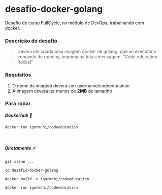 # desafio-docker-golang

Desafio do curso FullCycle, no módulo de DevOps, trabalhando com docker.

### Descrição do desafio

> Deverá ser criada uma imagem docker de golang, que ao executar o comando de running, imprima na tela a mensagem: "Code.education Rocks!"

### Requisitos

1. O nome da imagem deverá ser: username/codeeducation
2. A imagem deverá ter menos de **2MB** de tamanho

### Para rodar

##### Dockerhub :whale:

```docker pull igormchi/codeeducation
docker run igormchi/codeeducation
```

<br/>

##### Diretamente :zap:

```
git clone ...

cd desafio-docker-golang

docker build -t igormchi/codeeducation .

docker run igormchi/codeeducation
```

<br/>
<br/>
